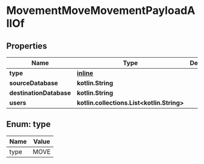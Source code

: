 
# MovementMoveMovementPayloadAllOf

## Properties
Name | Type | Description | Notes
------------ | ------------- | ------------- | -------------
**type** | [**inline**](#TypeEnum) |  | 
**sourceDatabase** | **kotlin.String** |  | 
**destinationDatabase** | **kotlin.String** |  | 
**users** | **kotlin.collections.List&lt;kotlin.String&gt;** |  | 


<a name="TypeEnum"></a>
## Enum: type
Name | Value
---- | -----
type | MOVE



